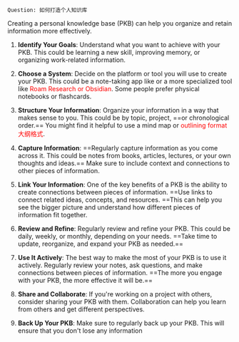 
```tg
Question: 如何打造个人知识库
```

Creating a personal knowledge base (PKB) can help you organize and retain information more effectively. 

1. **Identify Your Goals**: Understand what you want to achieve with your PKB. This could be learning a new skill, improving memory, or organizing work-related information.

2. **Choose a System**: Decide on the platform or tool you will use to create your PKB. This could be a note-taking app like  or a more specialized tool like <font color="#ff0000">Roam Research or Obsidian</font>. Some people prefer physical notebooks or flashcards.

3. **Structure Your Information**: Organize your information in a way that makes sense to you. This could be by topic, project, ==or chronological order.== You might find it helpful to use a mind map or <font color="#ff0000">outlining format 大纲格式</font>.

4. **Capture Information**:  ==Regularly capture information as you come across it. This could be notes from books, articles, lectures, or your own thoughts and ideas.== Make sure to include context and connections to other pieces of information.

5. **Link Your Information**: One of the key benefits of a PKB is the ability to create connections between pieces of information. ==Use links to connect related ideas, concepts, and resources. ==This can help you see the bigger picture and understand how different pieces of information fit together.


6. **Review and Refine**: Regularly review and refine your PKB. This could be daily, weekly, or monthly, depending on your needs. ==Take time to update, reorganize, and expand your PKB as needed.==

7. **Use It Actively**: The best way to make the most of your PKB is to use it actively. Regularly review your notes, ask questions, and make connections between pieces of information. ==The more you engage with your PKB, the more effective it will be.==

8. **Share and Collaborate**: If you're working on a project with others, consider sharing your PKB with them. Collaboration can help you learn from others and get different perspectives.

9. **Back Up Your PKB**: Make sure to regularly back up your PKB. This will ensure that you don't lose any information

